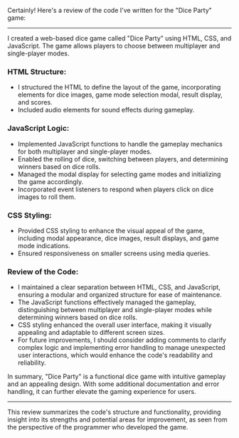 Certainly! Here's a review of the code I've written for the "Dice Party" game:

---

I created a web-based dice game called "Dice Party" using HTML, CSS, and JavaScript. The game allows players to choose between multiplayer and single-player modes.

### HTML Structure:
- I structured the HTML to define the layout of the game, incorporating elements for dice images, game mode selection modal, result display, and scores.
- Included audio elements for sound effects during gameplay.

### JavaScript Logic:
- Implemented JavaScript functions to handle the gameplay mechanics for both multiplayer and single-player modes.
- Enabled the rolling of dice, switching between players, and determining winners based on dice rolls.
- Managed the modal display for selecting game modes and initializing the game accordingly.
- Incorporated event listeners to respond when players click on dice images to roll them.

### CSS Styling:
- Provided CSS styling to enhance the visual appeal of the game, including modal appearance, dice images, result displays, and game mode indications.
- Ensured responsiveness on smaller screens using media queries.

### Review of the Code:
- I maintained a clear separation between HTML, CSS, and JavaScript, ensuring a modular and organized structure for ease of maintenance.
- The JavaScript functions effectively managed the gameplay, distinguishing between multiplayer and single-player modes while determining winners based on dice rolls.
- CSS styling enhanced the overall user interface, making it visually appealing and adaptable to different screen sizes.
- For future improvements, I should consider adding comments to clarify complex logic and implementing error handling to manage unexpected user interactions, which would enhance the code's readability and reliability.
  
In summary, "Dice Party" is a functional dice game with intuitive gameplay and an appealing design. With some additional documentation and error handling, it can further elevate the gaming experience for users.

--- 

This review summarizes the code's structure and functionality, providing insight into its strengths and potential areas for improvement, as seen from the perspective of the programmer who developed the game.
